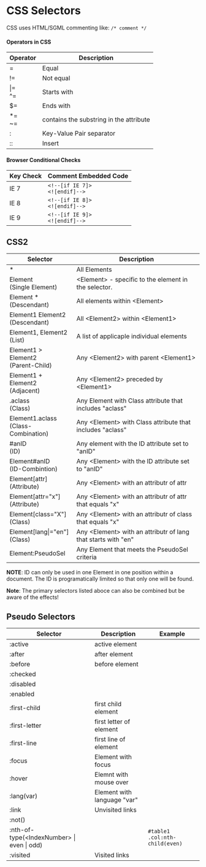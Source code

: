# CSS Selectors

CSS uses HTML/SGML commenting like: `/* comment */`

#### Operators in CSS
| Operator | Description |  
| --- | --- |  
| = | Equal |
| != | Not equal |  
| \|= <BR> ^= | Starts with |  
| $= | Ends with |  
| *= <BR> ~= | contains the substring in the attribute |  
| : |  Key-Value Pair separator |  
| :: | Insert |  

#### Browser Conditional Checks
|  Key Check | Comment Embedded Code |  
| --- | --- | 
| IE 7 |`<!--[if IE 7]>` <BR> `<![endif]-->`|  
| IE 8 |`<!--[if IE 8]>` <BR> `<![endif]-->`|  
| IE 9 |`<!--[if IE 9]>` <BR> `<![endif]-->`|  

## CSS2

| Selector | Description |  
| --- | --- |  
| * | All Elements |  
| Element <BR> (Single Element) | \<Element> - specific to the element in the selector. |  
| Element * <BR> (Descendant) | All elements within \<Element> |  
| Element1 Element2 <BR> (Descendant) | All \<Element2> within \<Element1> |  
| Element1, Element2 <BR> (List) | A list of applicaple individual elements |  
| Element1 > Element2 <BR> (Parent-Child) | Any \<Element2> with parent  \<Element1> |  
| Element1 + Element2 <BR> (Adjacent) | Any \<Element2> preceded by \<Element1> |  
| .aclass <BR> (Class) | Any Element with Class attribute that includes "aclass" |  
| Element1.aclass <BR> (Class-Combination) | Any \<Element> with Class attribute that includes "aclass" |  
| #anID <BR> (ID) | Any element with the ID attribute set to "anID" |  
| Element#anID <BR> (ID-Combintion) | Any \<Element> with the ID attribute set to "anID" |  
| Element[attr] <BR> (Attribute) | Any \<Element> with an attributr of attr |  
| Element[attr="x"] <BR> (Attribute) | Any \<Element> with an attributr of attr that equals "x" |  
| Element[class="X"] <BR> (Class) | Any \<Element> with an attributr of class that equals "x"  |  
| Element[lang\|="en"] <BR> (Class) | Any \<Element> with an attributr of lang that starts with "en" |  
| Element:PseudoSel | Any Element that meets the PseudoSel criteria |  

**NOTE**: ID can only be used in one Element in one position within a document.  The ID is programatically limited so that only one will be found.

**Note**: The primary selectors listed aboce can also be combined but be aware of the effects!

## Pseudo Selectors
| Selector | Description | Example |  
| --- | --- | --- |  
| :active | active element |  |  
| :after | after element |  |  
| :before  | before element |  |   
| :checked  |  |  |   
| :disabled  |  |  |   
| :enabled  |  |  |   
| :first-child  | first child element |  |   
| :first-letter  | first letter of element |  |   
| :first-line  | first line of element |  |   
| :focus  | Element with focus |  |   
| :hover  | Elemnt with mouse over |  |   
| :lang(var) | Element with language "var" |   
| :link  | Unvisited links |  |   
| :not(<Selector>)  |  |  |   
| :nth-of-type(\<IndexNumber> \| even \| odd)  |  | `#table1 .col:nth-child(even)` |   
| :visited | Visited links |  |  |  

